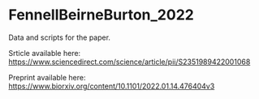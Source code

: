 # FennellBeirneBurton_2022
Data and scripts for the paper.

Srticle available here: https://www.sciencedirect.com/science/article/pii/S2351989422001068

Preprint available here: https://www.biorxiv.org/content/10.1101/2022.01.14.476404v3
